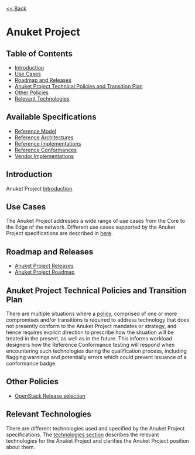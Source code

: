 [<< Back](../)
# Anuket Project

## Table of Contents
* [Introduction](#Introduction)
* [Use Cases](#Use-Cases)
* [Roadmap and Releases](#Roadmap-and-Releases)
* [Anuket Project Technical Policies and Transition Plan](#Anuket-Project-Technical-Policies-and-Transition-Plan)
* [Other Policies](#Other-Policies)
* [Relevant Technologies](#Relevant-Technologies)

## Available Specifications
* [Reference Model](../ref_model)
* [Reference Architectures](../ref_arch)
* [Reference Implementations](../ref_impl)
* [Reference Conformances](../ref_cert)
* [Vendor Implementations](../ven_impl)


## Introduction

Anuket Project [Introduction](chapter00.md). 


## Use Cases
The Anuket Project addresses a wide range of use cases from the Core to the Edge of the network. Different use cases supported by the Anuket Project specifications are described in [here](../ref_model/chapters/chapter02.md#22-use-cases).


## Roadmap and Releases

* [Anuket Project Releases](./release_notes)
* [Anuket Project Roadmap](./roadmap.md)


## Anuket Project Technical Policies and Transition Plan

There are multiple situations where a [policy](./policies.md), comprised of one or more compromises and/or transitions is required to address technology that does not presently conform to the Anuket Project mandates or strategy, and hence requires explicit direction to prescribe how the situation will be treated in the present, as well as in the future. This informs workload designers how the Reference Conformance testing will respond when encountering such technologies during the qualification process, including flagging warnings and potentially errors which could prevent issuance of a conformance badge.


## Other Policies

* [OpenStack Release selection](./openstack-release.md)


## Relevant Technologies

There are different technologies used and specified by the Anuket Project specifications. The [technologies section](./technologies.md) describes the relevant technologies for the Anuket Project and clarifies the Anuket Project position about them.

